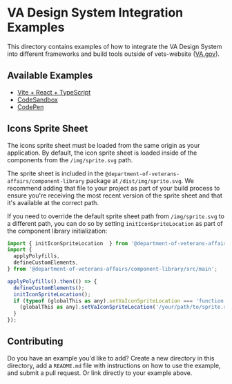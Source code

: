 # VA Design System Integration Examples

This directory contains examples of how to integrate the VA Design System into different frameworks and build tools outside of vets-website ([VA.gov](https://VA.gov)).

## Available Examples

- [Vite + React + TypeScript](./vite-react-typescript)
- [CodeSandbox](https://codesandbox.io/p/sandbox/suspicious-stonebraker-vzfzhw)
- [CodePen](https://codepen.io/jamigibbs-the-sans/pen/jEEdOmY)

## Icons Sprite Sheet

The icons sprite sheet must be loaded from the same origin as your application. By default, the icon sprite sheet is loaded inside of the components from the `/img/sprite.svg` path.

The sprite sheet is included in the `@department-of-veterans-affairs/component-library` package at `/dist/img/sprite.svg`. We recommend adding that file to your project as part of your build process to ensure you're receiving the most recent version of the sprite sheet and that it's available at the correct path.

If you need to override the default sprite sheet path from `/img/sprite.svg` to a different path, you can do so by setting `initIconSpriteLocation` as part of the component library initialization:

```javascript
import { initIconSpriteLocation  } from '@department-of-veterans-affairs/web-components';
import {
  applyPolyfills,
  defineCustomElements,
} from '@department-of-veterans-affairs/component-library/src/main';

applyPolyfills().then(() => {
  defineCustomElements();
  initIconSpriteLocation();
  if (typeof (globalThis as any).setVaIconSpriteLocation === 'function') {
    (globalThis as any).setVaIconSpriteLocation('/your/path/to/sprite.svg');
  }
});
```

## Contributing

Do you have an example you'd like to add? Create a new directory in this directory, add a `README.md` file with instructions on how to use the example, and submit a pull request. Or link directly to your example above.

